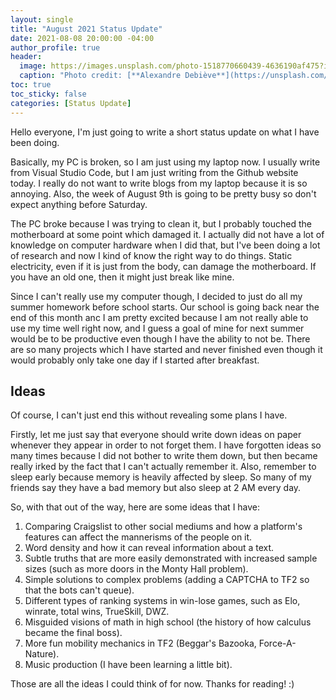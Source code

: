 ```yaml
---
layout: single
title: "August 2021 Status Update"
date: 2021-08-08 20:00:00 -04:00
author_profile: true
header: 
  image: https://images.unsplash.com/photo-1518770660439-4636190af475?ixlib=rb-1.2.1&ixid=MnwxMjA3fDB8MHxwaG90by1wYWdlfHx8fGVufDB8fHx8&auto=format&fit=crop&w=1050&q=80
  caption: "Photo credit: [**Alexandre Debiève**](https://unsplash.com/photos/FO7JIlwjOtU)"
toc: true
toc_sticky: false
categories: [Status Update]
---
```


Hello everyone, I'm just going to write a short status update on what I have been doing.

Basically, my PC is broken, so I am just using my laptop now. I usually write from Visual Studio Code, but I am just writing from the Github website today. I really do not want to write blogs from my laptop because it is so annoying. Also, the week of August 9th is going to be pretty busy so don't expect anything before Saturday. 

The PC broke because I was trying to clean it, but I probably touched the motherboard at some point which damaged it. I actually did not have a lot of knowledge on computer hardware when I did that, but I've been doing a lot of research and now I kind of know the right way to do things. Static electricity, even if it is just from the body, can damage the motherboard. If you have an old one, then it might just break like mine. 

Since I can't really use my computer though, I decided to just do all my summer homework before school starts. Our school is going back near the end of this month anc I am pretty excited because I am not really able to use my time well right now, and I guess a goal of mine for next summer would be to be productive even though I have the ability to not be. There are so many projects which I have started and never finished even though it would probably only take one day if I started after breakfast. 

## Ideas
Of course, I can't just end this without revealing some plans I have. 

Firstly, let me just say that everyone should write down ideas on paper whenever they appear in order to not forget them. I have forgotten ideas so many times because I did not bother to write them down, but then became really irked by the fact that I can't actually remember it. Also, remember to sleep early because memory is heavily affected by sleep. So many of my friends say they have a bad memory but also sleep at 2 AM every day. 

So, with that out of the way, here are some ideas that I have:

1. Comparing Craigslist to other social mediums and how a platform's features can affect the mannerisms of the people on it.
2. Word density and how it can reveal information about a text. 
3. Subtle truths that are more easily demonstrated with increased sample sizes (such as more doors in the Monty Hall problem).
4. Simple solutions to complex problems (adding a CAPTCHA to TF2 so that the bots can't queue).
5. Different types of ranking systems in win-lose games, such as Elo, winrate, total wins, TrueSkill, DWZ. 
6. Misguided visions of math in high school (the history of how calculus became the final boss).
7. More fun mobility mechanics in TF2 (Beggar's Bazooka, Force-A-Nature). 
8. Music production (I have been learning a little bit).

Those are all the ideas I could think of for now. Thanks for reading! :)
